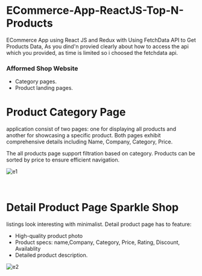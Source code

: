 
# ECommerce-App-ReactJS-Top-N-Products
ECommerce App using React JS and Redux with Using FetchData  API to Get Products Data, As you dind'n provied clearly about how to access the api which you provided, as time is limited so i choosed the fetchdata api.

### **Afformed Shop Website**
<ul>
  <li>Category pages.</li>
  <li>Product landing pages.</li>
</ul>

Product Category Page 
=======================

application consist of two pages: one for displaying all products and another for showcasing a specific product. Both pages  exhibit comprehensive details including Name, Company, Category, Price.

The all products page support filtration based on category. Products can be sorted by price to ensure efficient navigation.


![e1](https://github.com/user-attachments/assets/cf9cbf70-f8f2-4f7c-a596-985add34578d)


<br>

Detail Product Page Sparkle Shop
=======================

listings look interesting with minimalist. Detail product page has to feature:
<ul>
  <li>High-quality product photo</li>
  <li>Product specs: name,Company, Category, Price, Rating, Discount, Availablity</li>
  <li>Detailed product description.</li>
</ul>

![e2](https://github.com/user-attachments/assets/da0eb5a1-6490-4259-b719-fcc64621adb6)


